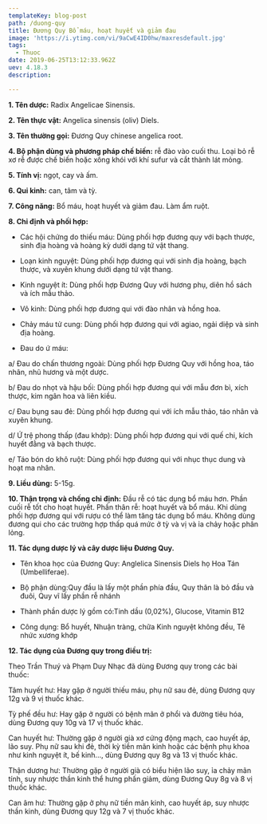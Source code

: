 ```yaml
---
templateKey: blog-post
path: /duong-quy
title: Đương Quy Bổ máu, hoạt huyết và giảm đau
image: 'https://i.ytimg.com/vi/9aCwE4ID0hw/maxresdefault.jpg' 
tags:
  - Thuoc
date: 2019-06-25T13:12:33.962Z
uev: 4.18.3
description:

---
```


**1. Tên dược:** Radix Angelicae Sinensis.

**2. Tên thực vật:** Angelica sinensis (oliv) Diels.

**3. Tên thường gọi:** Đương Quy chinese angelica root.

**4. Bộ phận dùng và phương pháp chế biến:** rễ đào vào cuối thu. Loại bỏ rễ xơ rễ được chế biến hoặc xông khói với khí sufur và cắt thành lát mỏng.

**5. Tính vị:** ngọt, cay và ấm.

**6. Qui kinh:** can, tâm và tỳ.

**7. Công năng:** Bổ máu, hoạt huyết và giảm đau. Làm ẩm ruột.

**8. Chỉ định và phối hợp:**

- Các hội chứng do thiếu máu: Dùng phối hợp đương quy với bạch thược, sinh địa hoàng và hoàng kỳ dưới dạng tứ vật thang.

- Loạn kinh nguyệt: Dùng phối hợp đương qui với sinh địa hoàng, bạch thược, và xuyên khung dưới dạng tứ vật thang.

- Kinh nguyệt ít: Dùng phối hợp Đương Quy với hương phụ, diên hồ sách và ích mẫu thảo.

- Vô kinh: Dùng phối hợp đương qui với đào nhân và hồng hoa.

- Chảy máu tử cung: Dùng phối hợp đương qui với agiao, ngải diệp và sinh địa hoàng.

- Đau do ứ máu:

a/ Đau do chấn thương ngoài: Dùng phối hợp Đương Quy với hồng hoa, táo nhân, nhũ hương và một dược.

b/ Đau do nhọt và hậu bối: Dùng phối hợp đương qui với mẫu đơn bì, xích thược, kim ngân hoa và liên kiều.

c/ Đau bụng sau đẻ: Dùng phối hợp đương qui với ích mẫu thảo, táo nhân và xuyên khung.

d/ Ứ trệ phong thấp (đau khớp): Dùng phối hợp đương qui với quế chi, kích huyết đằng và bạch thược.

e/ Táo bón do khô ruột: Dùng phối hợp đương qui với nhục thục dung và hoạt ma nhân.

**9. Liều dùng:** 5-15g.

**10. Thận trọng và chống chỉ định:** Đầu rễ có tác dụng bổ máu hơn. Phần cuối rễ tốt cho hoạt huyết. Phần thân rễ: hoạt huyết và bổ máu. Khi dùng phối hợp đương qui với rượu có thể làm tăng tác dụng bổ máu. Không dùng đương qui cho các trường hợp thấp quá mức ở tỳ và vị và ỉa chảy hoặc phân lỏng.

**11. Tác dụng dược lý và cây dược liệu Đương Quy.**

+ Tên khoa học của Đương Quy: Anglelica Sinensis Diels họ Hoa Tán (Umbelliferae).

+ Bộ phận dùng:Quy đầu là lấy một phần phía đầu, Quy thân là bỏ đầu và đuôi, Quy vĩ lấy phần rễ nhánh

+ Thành phần dược lý gồm có:Tinh dầu (0,02%), Glucose, Vitamin B12

+ Công dụng: Bổ huyết, Nhuận tràng,  chữa Kinh nguyệt không đều, Tê nhức xương khớp

**12. Tác dụng của Đương quy trong điều trị:**

Theo Trần Thuý và Phạm Duy Nhạc đã dùng Đương quy trong các bài thuốc:

Tâm huyết hư: Hay gặp ở người thiếu máu, phụ nữ sau đẻ, dùng Đương quy 12g và 9 vị thuốc khác.

Tỳ phế đều hư: Hay gặp ở người có bệnh mãn ở phổi và đường tiêu hóa, dùng Đương quy 10g và 17 vị thuốc khác.

Can huyết hư: Thường gặp ở người già xơ cứng động mạch, cao huyết áp, lão suy. Phụ nữ sau khi đẻ, thời kỳ tiền mãn kinh hoặc các bệnh phụ khoa như kinh nguyệt ít, bế kinh..., dùng Đương quy 8g và 13 vị thuốc khác.

Thận dương hư: Thường gặp ở người già có biểu hiện lão suy, ỉa chảy mãn tính, suy nhược thần kinh thể hưng phấn giảm, dùng Đương Quy 8g và 8 vị thuốc khác.

Can âm hư: Thường gặp ở phụ nữ tiền mãn kinh, cao huyết áp, suy nhược thần kinh, dùng Đương quy 12g và 7 vị thuốc khác.